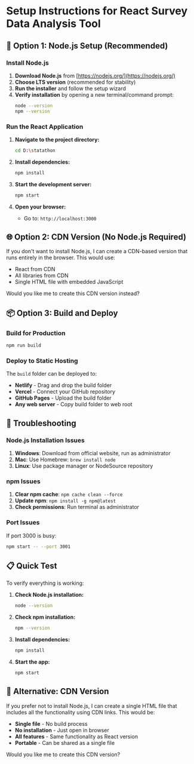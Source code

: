# Setup Instructions for React Survey Data Analysis Tool

## 🚀 Option 1: Node.js Setup (Recommended)

### Install Node.js
1. **Download Node.js** from [https://nodejs.org/](https://nodejs.org/)
2. **Choose LTS version** (recommended for stability)
3. **Run the installer** and follow the setup wizard
4. **Verify installation** by opening a new terminal/command prompt:
   ```bash
   node --version
   npm --version
   ```

### Run the React Application
1. **Navigate to the project directory:**
   ```bash
   cd D:\statathon
   ```

2. **Install dependencies:**
   ```bash
   npm install
   ```

3. **Start the development server:**
   ```bash
   npm start
   ```

4. **Open your browser:**
   - Go to: `http://localhost:3000`

## 🌐 Option 2: CDN Version (No Node.js Required)

If you don't want to install Node.js, I can create a CDN-based version that runs entirely in the browser. This would use:

- React from CDN
- All libraries from CDN
- Single HTML file with embedded JavaScript

Would you like me to create this CDN version instead?

## 📦 Option 3: Build and Deploy

### Build for Production
```bash
npm run build
```

### Deploy to Static Hosting
The `build` folder can be deployed to:
- **Netlify** - Drag and drop the build folder
- **Vercel** - Connect your GitHub repository
- **GitHub Pages** - Upload the build folder
- **Any web server** - Copy build folder to web root

## 🔧 Troubleshooting

### Node.js Installation Issues
1. **Windows**: Download from official website, run as administrator
2. **Mac**: Use Homebrew: `brew install node`
3. **Linux**: Use package manager or NodeSource repository

### npm Issues
1. **Clear npm cache**: `npm cache clean --force`
2. **Update npm**: `npm install -g npm@latest`
3. **Check permissions**: Run terminal as administrator

### Port Issues
If port 3000 is busy:
```bash
npm start -- --port 3001
```

## 📋 Quick Test

To verify everything is working:

1. **Check Node.js installation:**
   ```bash
   node --version
   ```

2. **Check npm installation:**
   ```bash
   npm --version
   ```

3. **Install dependencies:**
   ```bash
   npm install
   ```

4. **Start the app:**
   ```bash
   npm start
   ```

## 🎯 Alternative: CDN Version

If you prefer not to install Node.js, I can create a single HTML file that includes all the functionality using CDN links. This would be:

- **Single file** - No build process
- **No installation** - Just open in browser
- **All features** - Same functionality as React version
- **Portable** - Can be shared as a single file

Would you like me to create this CDN version? 